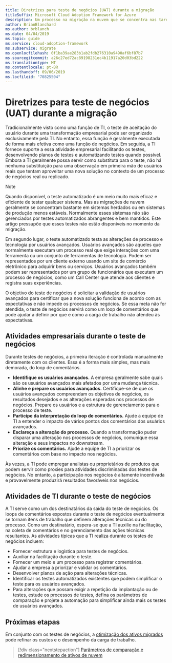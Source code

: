 ```yaml
---
title: Diretrizes para teste de negócios (UAT) durante a migração
titleSuffix: Microsoft Cloud Adoption Framework for Azure
description: Um processo na migração na nuvem que se concentra nas tarefas de migrar cargas de trabalho para a nuvem.
author: BrianBlanchard
ms.author: brblanch
ms.date: 04/04/2019
ms.topic: guide
ms.service: cloud-adoption-framework
ms.subservice: migrate
ms.openlocfilehash: 0f1ba39ae283b1ab2fdb276310a9490af6bf87b7
ms.sourcegitcommit: a26c27ed72ac89198231ec4b11917a20d03bd222
ms.translationtype: MT
ms.contentlocale: pt-BR
ms.lasthandoff: 09/06/2019
ms.locfileid: "70825504"
---
```

# <a name="guidance-for-business-testing-uat-during-migration"></a>Diretrizes para teste de negócios (UAT) durante a migração

Tradicionalmente visto como uma função de TI, o teste de aceitação do usuário durante uma transformação empresarial pode ser organizado exclusivamente pela TI. No entanto, essa função é geralmente executada de forma mais efetiva como uma função de negócios. Em seguida, a TI fornece suporte a essa atividade empresarial facilitando os testes, desenvolvendo planos de testes e automatizando testes quando possível. Embora a TI geralmente possa servir como substituta para o teste, não há nenhuma substituição para uma observação em primeira mão de usuários reais que tentam aproveitar uma nova solução no contexto de um processo de negócios real ou replicado.

> [!NOTE]
> Quando disponível, o teste automatizado é um meio muito mais eficaz e eficiente de testar qualquer sistema. Mas as migrações de nuvem geralmente se concentram bastante em sistemas herdados ou em sistemas de produção menos estáveis. Normalmente esses sistemas não são gerenciados por testes automatizados abrangentes e bem mantidos. Este artigo pressupõe que esses testes não estão disponíveis no momento da migração.

Em segundo lugar, o teste automatizado testa as alterações de processo e tecnologia por usuários avançados. Usuários avançados são aqueles que normalmente executam um processo real que exige interações com uma ferramenta ou um conjunto de ferramentas de tecnologia. Podem ser representados por um cliente externo usando um site de comércio eletrônico para adquirir bens ou serviços. Usuários avançados também podem ser representados por um grupo de funcionários que executam um processo de negócios, como um Call Center que atende aos clientes e registra suas experiências.

O objetivo do teste de negócios é solicitar a validação de usuários avançados para certificar que a nova solução funciona de acordo com as expectativas e não impede os processos de negócios. Se essa meta não for atendida, o teste de negócios servirá como um loop de comentários que pode ajudar a definir por que e como a carga de trabalho não atendeu às expectativas.

## <a name="business-activities-during-business-testing"></a>Atividades empresariais durante o teste de negócios

Durante testes de negócios, a primeira iteração é controlada manualmente diretamente com os clientes. Essa é a forma mais simples, mas mais demorada, do loop de comentários.

- **Identifique os usuários avançados.** A empresa geralmente sabe quais são os usuários avançados mais afetados por uma mudança técnica.
- **Alinhe e prepare os usuários avançados.** Certifique-se de que os usuários avançados compreendam os objetivos de negócios, os resultados desejados e as alterações esperadas nos processos de negócios. Prepare os usuários e a estrutura de gerenciamento para o processo de teste.
- **Participe da interpretação do loop de comentários.** Ajude a equipe de TI a entender o impacto de vários pontos dos comentários dos usuários avançados.
- **Esclareça a alteração do processo.** Quando a transformação puder disparar uma alteração nos processos de negócios, comunique essa alteração e seus impactos no downstream.
- **Priorize os comentários.** Ajude a equipe de TI a priorizar os comentários com base no impacto nos negócios.

Às vezes, a TI pode empregar analistas ou proprietários de produtos que podem servir como proxies para atividades discriminadas dos testes de negócios. No entanto, a participação nos negócios é altamente incentivada e provavelmente produzirá resultados favoráveis nos negócios.

## <a name="it-activities-during-business-testing"></a>Atividades de TI durante o teste de negócios

A TI serve como um dos destinatários da saída do teste de negócios. Os loops de comentários expostos durante o teste de negócios eventualmente se tornam itens de trabalho que definem alterações técnicas ou do processo. Como um destinatário, espera-se que a TI auxilie na facilitação, na coleta de comentários e no gerenciamento das ações técnicas resultantes. As atividades típicas que a TI realiza durante os testes de negócios incluem:

- Fornecer estrutura e logística para testes de negócios.
- Auxiliar na facilitação durante o teste.
- Fornecer um meio e um processo para registrar comentários.
- Ajudar a empresa a priorizar e validar os comentários.
- Desenvolver planos de ação para alterações técnicas.
- Identificar os testes automatizados existentes que podem simplificar o teste para os usuários avançados.
- Para alterações que possam exigir a repetição da implantação ou de testes, estude os processos de testes, defina os parâmetros de comparação e projete a automação para simplificar ainda mais os testes de usuários avançados.

## <a name="next-steps"></a>Próximas etapas

Em conjunto com os testes de negócios, a [otimização dos ativos migrados](./optimize.md) pode refinar os custos e o desempenho da carga de trabalho.

> [!div class="nextstepaction"]
> [Parâmetros de comparação e redimensionamento de ativos de nuvem](./optimize.md)
